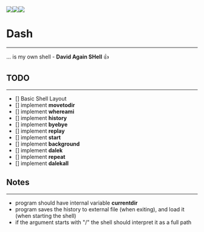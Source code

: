 <div style="display: flex;">
<img src="https://img.shields.io/badge/c-c%2B%2B-blue">
<img src="https://img.shields.io/badge/-Unix-brightgreen">
<img src="https://img.shields.io/badge/-Posix-yellow">
</div>

# Dash #
- - - -
... is my own shell - **David Again SHell** :thumbsup:

## TODO ##
- - - -
- [] Basic Shell Layout
- [] implement __movetodir__
- [] implement __whereami__
- [] implement __history__
- [] implement __byebye__
- [] implement __replay__
- [] implement __start__
- [] implement __background__
- [] implement __dalek__
- [] implement __repeat__
- [] implement __dalekall__

## Notes ##
- - - -
* program should have internal variable **currentdir**
* program saves the history to external file (when exiting), and load it (when starting the shell)
*  if the argument starts with "/" the shell should interpret it as a full path
